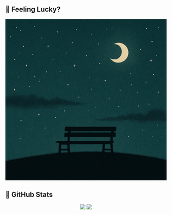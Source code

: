 ## 🎲 Feeling Lucky? 
![Feeling](./assets/512d7a50-7f28-4f72-8f6d-0599ae987ef9.png)

## 🌟 GitHub Stats
<div align="center">
    <img src="https://github-readme-stats.vercel.app/api?username=gguip1&theme=transparent&hide_title=false&hide_border=false&show_icons=true&count_private=true" height="165" />
    <img src="https://github-readme-stats.vercel.app/api/top-langs/?username=gguip1&theme=transparent&layout=compact&hide_border=false" height="165" />
</div>
